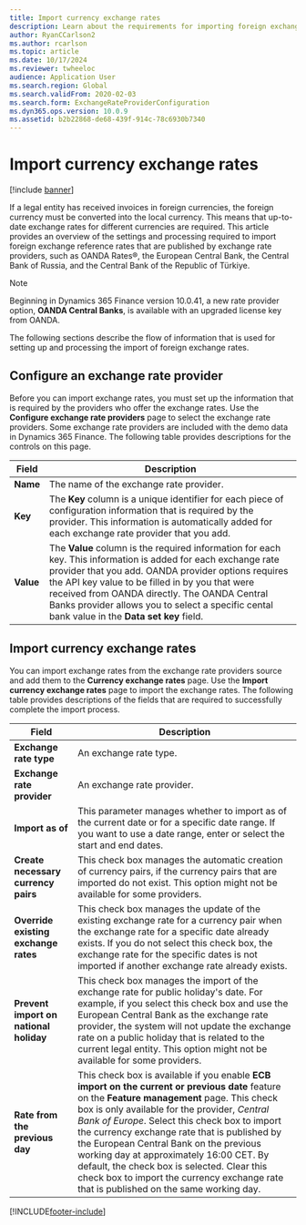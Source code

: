 ```yaml
---
title: Import currency exchange rates
description: Learn about the requirements for importing foreign exchange reference rates that are published by exchange rate providers.
author: RyanCCarlson2 
ms.author: rcarlson
ms.topic: article
ms.date: 10/17/2024
ms.reviewer: twheeloc
audience: Application User 
ms.search.region: Global
ms.search.validFrom: 2020-02-03
ms.search.form: ExchangeRateProviderConfiguration
ms.dyn365.ops.version: 10.0.9
ms.assetid: b2b22868-de68-439f-914c-78c6930b7340
---
```


# Import currency exchange rates

[!include [banner](../includes/banner.md)]

If a legal entity has received invoices in foreign currencies, the foreign currency must be converted into the local currency. This means that up-to-date exchange rates for different currencies are required. This article provides an overview of the settings and processing required to import foreign exchange reference rates that are published by exchange rate providers, such as OANDA Rates®,  the European Central Bank, the Central Bank of Russia, and the Central Bank of the Republic of Türkiye. 
>[!NOTE]
>Beginning in Dynamics 365 Finance version 10.0.41, a new rate provider option, **OANDA Central Banks**, is available with an upgraded license key from OANDA. 

The following sections describe the flow of information that is used for setting up and processing the import of foreign exchange rates.

## Configure an exchange rate provider
Before you can import exchange rates, you must set up the information that is required by the providers who offer the exchange rates. Use the **Configure exchange rate providers** page to select the exchange rate providers. Some exchange rate providers are included with the demo data in Dynamics 365 Finance. The following table provides descriptions for the controls on this page. 

| Field | Description                   |
|-----------|-----------------------------------|
| **Name**  | The name of the exchange rate provider.                                                                                                          |
| **Key**   | The **Key** column is a unique identifier for each piece of configuration information that is required by the provider. This information is automatically added for each exchange rate provider that you add. |
| **Value** | The **Value** column is the required information for each key. This information is added for each exchange rate provider that you add. OANDA provider options requires the API key value to be filled in by you that were received from OANDA directly. The OANDA Central Banks provider allows you to select a specific cental bank value in the **Data set key** field.          |

## Import currency exchange rates
You can import exchange rates from the exchange rate providers source and add them to the **Currency exchange rates** page. Use the **Import currency exchange rates** page to import the exchange rates. The following table provides descriptions of the fields that are required to successfully complete the import process.

| Field | Description                   |
|-----------|-----------------------------------|
| **Exchange rate type**                 | An exchange rate type.                                                                                                                                                                                                                                                                                                                                                      |
| **Exchange rate provider**             | An exchange rate provider.                                                                                                                                                                                                                                                                                                                                                  |
| **Import as of**                       | This parameter manages whether to import as of the current date or for a specific date range. If you want to use a date range, enter or select the start and end dates.                                                                                                                                                                                                                |
| **Create necessary currency pairs**    | This check box manages the automatic creation of currency pairs, if the currency pairs that are imported do not exist. This option might not be available for some providers.                                                                                                                                                                                               |
| **Override existing exchange rates**   | This check box manages the update of the existing exchange rate for a currency pair when the exchange rate for a specific date already exists. If you do not select this check box, the exchange rate for the specific dates is not imported if another exchange rate already exists.                                                                                       |
| **Prevent import on national holiday** | This check box manages the import of the exchange rate for public holiday's date. For example, if you select this check box and use the European Central Bank as the exchange rate provider, the system will not update the exchange rate on a public holiday that is related to the current legal entity. This option might not be available for some providers. |
| **Rate from the previous day** | This check box is available if you enable **ECB import on the current or previous date** feature on the **Feature management** page. This check box is only available for the provider, *Central Bank of Europe*. Select this check box to import the currency exchange rate that is published by the European Central Bank on the previous working day at approximately 16:00 CET. By default, the check box is selected. Clear this check box to import the currency exchange rate that is published on the same working day.  |


[!INCLUDE[footer-include](../../includes/footer-banner.md)]
